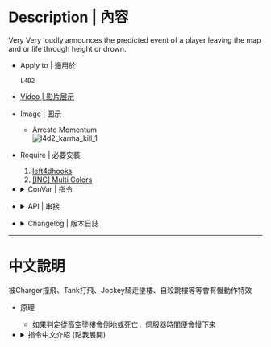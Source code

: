 # Description | 內容
Very Very loudly announces the predicted event of a player leaving the map and or life through height or drown.

* Apply to | 適用於
    ```
    L4D2
    ```

* [Video | 影片展示](https://youtu.be/ID5Zxj0QHwg)

* Image | 圖示
    * Arresto Momentum
    <br/>![l4d2_karma_kill_1](image/l4d2_karma_kill_1.gif)

* Require | 必要安裝
    1. [left4dhooks](https://forums.alliedmods.net/showthread.php?t=321696)
    2. [[INC] Multi Colors](https://github.com/fbef0102/L4D1_2-Plugins/releases/tag/Multi-Colors)

* <details><summary>ConVar | 指令</summary>

    * cfg/sourcemod/l4d2_karma_kill.cfg
        ```php
        // Enable karma jumping. Karma jumping only registers on confirmed kills.
        l4d2_karma_jump "1"

        // Award a confirmed karma maker with a player_death event.
        l4d2_karma_award_confirmed "1"

        // Damage to award on confirmed kills, or -1 to disable. Requires _karma_award_confirmed set to 1
        l4d2_karma_damage_award_confirmed "300"

        // Whenever or not to make karma announce only happen upon death.
        l4d2_karma_only_confirmed "0"

        // If _kill_slowmode = 0, How long does Time get slowed for the server
        l4d2_karma_kill_slowtime_on_server "5.0"

        // If _kill_slowmode = 1, How long does Time get slowed for the karma couple (Infected atacker and Survivor victim only)
        l4d2_karma_kill_slowtime_on_couple "3.0"

        // How slow Time gets. Hardwired to minimum 0.03 or the server crashes
        l4d2_karma_kill_slowspeed "0.2"

        // Turn Karma Kills on and off 
        l4d2_karma_kill_enabled "1"

        // 0 - Entire Server gets slowed, 1 - Only Infected atacker and Survivor victim do
        l4d2_karma_kill_slowmode "0"

        // If slowmode is 0, how long does it take for the next karma to freeze the entire map. Begins counting from the end of the previous freeze
        l4d2_karma_kill_cooldown "0.0"

        // Allow karma victims to be revived with defibrillator? 0 - No, 1 - Yes.
        l4d2_karma_kill_allow_defib "0"
        ```
</details>

* <details><summary>API | 串接</summary>

    * [l4d2_karma_kill.inc](scripting/include/l4d2_karma_kill.inc)
        ```php
        library name: l4d2_karma_kill
        ```
</details>

* <details><summary>Changelog | 版本日誌</summary>

    * v1.1h (2024-8-6)
        * Add include file

    * v1.0h (2024-1-13)
        * Remove some useless cvars
        * Remove stupid <autoexecconfig>
        * Remove <updater>
        * Fix error: timer invalid handle
        * Add <multicolors>
        * Remove Tag
        * Fix error: client is not in game
        * Optimize code

    * v4.8
        * [Original Plugin By AtomicStryker, Eyal282](https://forums.alliedmods.net/showthread.php?t=336225)
</details>

- - - -
# 中文說明
被Charger撞飛、Tank打飛、Jockey騎走墬樓、自殺跳樓等等會有慢動作特效

* 原理
    * 如果判定從高空墬樓會倒地或死亡，伺服器時間便會慢下來

* <details><summary>指令中文介紹 (點我展開)</summary>

    * cfg/sourcemod/l4d2_karma_kill.cfg
        ```php
        // 為1時，玩家自己跳樓自殺也會有慢動作效果
        l4d2_karma_jump "1"

        // 為1時，抓人的特感如果攻擊人類死亡並且有慢動作特效，則特感會有獎勵分數 (對抗模式用)
        l4d2_karma_award_confirmed "1"

        // 獎勵分數 (對抗模式用) [-1=關閉，_award_confirmed 的指令值必須為1]
        l4d2_karma_damage_award_confirmed "300"

        // 為1時，只有倖存者死亡才會有提示
        l4d2_karma_only_confirmed "0"

        // 如果 _kill_slowmode 為 0，整個伺服器的慢動作維持多久時間?
        l4d2_karma_kill_slowtime_on_server "5.0"

        // 如果 _kill_slowmode 為 1，抓人的特感與被抓的倖存者，兩個人的慢動作維持多久時間?
        l4d2_karma_kill_slowtime_on_couple "3.0"

        // 慢動作速度? (最小值0.03)
        l4d2_karma_kill_slowspeed "0.2"

        // 為1時，慢動作時有音效
        l4d2_karma_kill_enabled "1"

        // 0 - 整個伺服器的時間都會慢下來, 1 - 只有抓人的特感與被抓的倖存者，兩個人的時間會慢下來
        l4d2_karma_kill_slowmode "0"

        // 如果 _kill_slowmode 為 0，下一次再觸發慢動作效果的冷卻時間
        l4d2_karma_kill_cooldown "0.0"

        // 為1時，慢動作效果而死亡的倖存者屍體可以使用電擊器復活
        l4d2_karma_kill_allow_defib "0"
        ```
</details>
